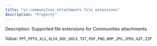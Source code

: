 ```yaml
---
title: "sn_communities.attachments.file_extensions"
description: "Property"
---
```


Description: Supported file extensions for Communities attachments. 

Value: `PPT,PPTX,XLS,XLSX,DOC,DOCX,TXT,PDF,PNG,BMP,JPG,JPEG,GIF,ZIP`